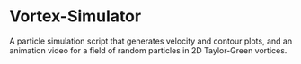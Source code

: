 # Vortex-Simulator

A particle simulation script that generates velocity and contour plots, and an animation video for a field of random particles in 2D Taylor-Green vortices.
